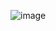 ![image](https://github.com/SaudShaikh69/Template-pizza-/assets/117293243/ecfc373e-4ac8-419c-825f-bd1baa9b0326)
